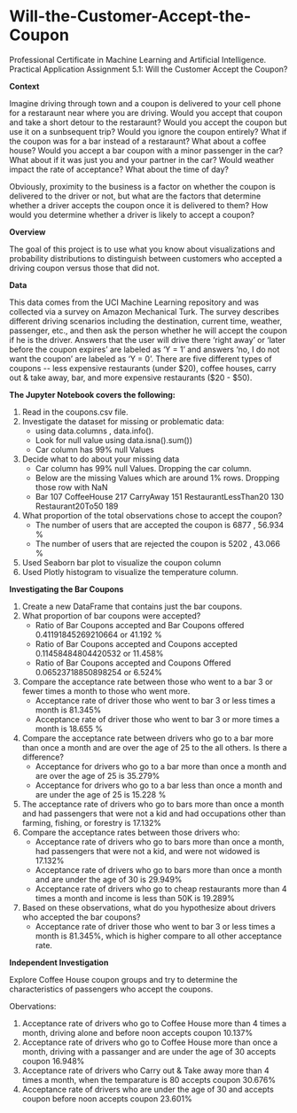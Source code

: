 # Will-the-Customer-Accept-the-Coupon
Professional Certificate in Machine Learning and Artificial Intelligence. Practical Application Assignment 5.1: Will the Customer Accept the Coupon?

**Context**

Imagine driving through town and a coupon is delivered to your cell phone for a restaraunt near where you are driving. Would you accept that coupon and take a short detour to the restaraunt? Would you accept the coupon but use it on a sunbsequent trip? Would you ignore the coupon entirely? What if the coupon was for a bar instead of a restaraunt? What about a coffee house? Would you accept a bar coupon with a minor passenger in the car? What about if it was just you and your partner in the car? Would weather impact the rate of acceptance? What about the time of day?

Obviously, proximity to the business is a factor on whether the coupon is delivered to the driver or not, but what are the factors that determine whether a driver accepts the coupon once it is delivered to them? How would you determine whether a driver is likely to accept a coupon?

**Overview**

The goal of this project is to use what you know about visualizations and probability distributions to distinguish between customers who accepted a driving coupon versus those that did not.

**Data**

This data comes from the UCI Machine Learning repository and was collected via a survey on Amazon Mechanical Turk. The survey describes different driving scenarios including the destination, current time, weather, passenger, etc., and then ask the person whether he will accept the coupon if he is the driver. Answers that the user will drive there ‘right away’ or ‘later before the coupon expires’ are labeled as ‘Y = 1’ and answers ‘no, I do not want the coupon’ are labeled as ‘Y = 0’. There are five different types of coupons -- less expensive restaurants (under $20), coffee houses, carry out & take away, bar, and more expensive restaurants ($20 - $50).

**The Jupyter Notebook covers the following:**

1. Read in the coupons.csv file.
2. Investigate the dataset for missing or problematic data:
   * using data.columns , data.info().
   * Look for null value using data.isna().sum())
   * Car column has 99% null Values
3. Decide what to do about your missing data
   * Car column has 99% null Values. Dropping the car column.
   * Below are the missing Values which are around 1% rows. Dropping those row with NaN
   * Bar 107 CoffeeHouse 217 CarryAway 151 RestaurantLessThan20 130 Restaurant20To50 189
4. What proportion of the total observations chose to accept the coupon?
   * The number of users that are accepted the coupon is  6877 , 56.934 %
   * The number of users that are rejected the coupon is  5202 , 43.066 %
5. Used Seaborn bar plot to visualize the coupon column
6. Used Plotly histogram to visualize the temperature column.

**Investigating the Bar Coupons**

1. Create a new DataFrame that contains just the bar coupons.
2. What proportion of bar coupons were accepted?
   * Ratio of Bar Coupons accepted and Bar Coupons offered 0.41191845269210664 or 41.192 %
   * Ratio of Bar Coupons accepted and Coupons accepted 0.11458484804420532 or 11.458%
   * Ratio of Bar Coupons accepted and Coupons Offered 0.06523718850898254 or 6.524%
3. Compare the acceptance rate between those who went to a bar 3 or fewer times a month to those who went more.
   * Acceptance rate of driver those who went to bar 3 or less times a month is 81.345%
   * Acceptance rate of driver those who went to bar 3 or more times a month is 18.655 %
4. Compare the acceptance rate between drivers who go to a bar more than once a month and are over the age of 25 to the all others. Is there a difference?
   * Acceptance for drivers who go to a bar more than once a month and are over the age of 25 is 35.279%
   * Acceptance for drivers who go to a bar less than once a month and are under the age of 25 is 15.228 %
5. The acceptance rate of drivers who go to bars more than once a month and had passengers that were not a kid and had occupations other than farming, fishing, or forestry is 17.132%
6. Compare the acceptance rates between those drivers who:
   * Acceptance rate of drivers who go to bars more than once a month, had passengers that were not a kid, and were not widowed is 17.132%
   * Acceptance rate of drivers who go to bars more than once a month and are under the age of 30 is 29.949%
   * Acceptance rate of drivers who go to cheap restaurants more than 4 times a month and income is less than 50K is 19.289%
7. Based on these observations, what do you hypothesize about drivers who accepted the bar coupons?
   * Acceptance rate of driver those who went to bar 3 or less times a month is 81.345%, which is higher compare to all other acceptance rate.

**Independent Investigation**

Explore Coffee House coupon groups and try to determine the characteristics of passengers who accept the coupons.

Obervations:

1. Acceptance rate of drivers who go to Coffee House more than 4 times a month, driving alone and before noon accepts coupon 10.137%
2. Acceptance rate of drivers who go to Coffee House more than once a month, driving with a passanger and are under the age of 30 accepts coupon 16.948%
3. Acceptance rate of drivers who Carry out & Take away more than 4 times a month, when the temparature is 80 accepts coupon 30.676%
4. Acceptance rate of drivers who are under the age of 30 and accepts coupon before noon accepts coupon 23.601%
